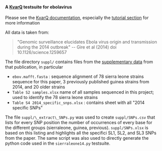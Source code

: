 
#### A [KvarQ] testsuite for ebolavirus

Please see the [KvarQ documentation], especially the [tutorial section] for
more information

All data is taken from:

> "Genomic surveillance elucidates Ebola virus origin and transmission during the
> 2014 outbreak" -- Gire et al (2014) doi 10.1126/science.1259657

The file directory `suppl/` contains files from the [supplementary data]
from that publication, in particular

  - `ebov.mafft.fasta` : sequence alignment of 78 sierra leone strains sequence
    for this paper, 3 previously published guinea strains from 2014, and 
    20 older strains
  - `Table S2 samples.xlsx` name of all samples sequenced in this project;
    used to identify the 78 sierra leone strains
  - `Table S4 2014_specific_snps.xlsx` : contains sheet with all "2014
    specific SNPs"

The file `suppl/\_extract\_SNPs.py` was used to create `suppl/SNPs.csv` that
lists for every SNP position the number of occurrences of every base for the
different groups (sierraleone, guinea, previous).  `suppl/SNPs.xlsx` is based
on this listing and highlights all the specifici SL1, SL2, and SL3 SNPs from
the paper.  The same script was also used to directly generate the python
code used in the `sierraleone14.py` testsuite.


[KvarQ]: <http://swisstph.ch/kvarq>
[KvarQ documentation]: <http://kvarq.readthedocs.org>
[tutorial section]: <http://kvarq.readthedocs.org/en/latest/tutorial.html>
[supplementary data]: <http://www.sciencemag.org/content/345/6202/1369/suppl/DC1>

